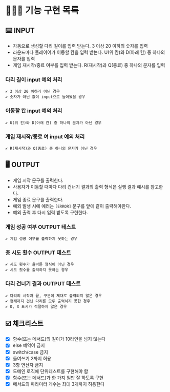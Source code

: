 
# 👩🏻‍💻 기능 구현 목록


## ⌨️ INPUT

- 자동으로 생성할 다리 길이를 입력 받는다. 3 이상 20 이하의 숫자를 입력
- 라운드마다 플레이어가 이동할 칸을 입력 받는다. U(위 칸)와 D(아래 칸) 중 하나의 문자를 입력
- 게임 재시작/종료 여부를 입력 받는다. R(재시작)과 Q(종료) 중 하나의 문자를 입력

### 다리 길이 input 예외 처리
    ✔ 3 이상 20 이하가 아닌 경우
    ✔ 숫자가 아닌 값이 input으로 들어왔을 경우

### 이동할 칸 input 예외 처리
    ✔️ U(위 칸)와 D(아래 칸) 중 하나의 문자가 아닌 경우

### 게임 재시작/종료 여 input 예외 처리
    ✔ R(재시작)과 Q(종료) 중 하나의 문자가 아닌 경우


## 🖥 OUTPUT

- 게임 시작 문구를 출력한다.
- 사용자가 이동할 때마다 다리 건너기 결과의 출력 형식은 실행 결과 예시를 참고한다.
- 게임 종료 문구를 출력한다.
- 예외 발생 시에 에러는 `[ERROR]` 문구를 앞에 같이 출력해야한다.
- 예외 출력 후 다시 입력 받도록 구현한다.

### 게임 성공 여부 OUTPUT 테스트
    ✔ 게임 성공 여부를 출력하지 못하는 경우

### 총 시도 횟수 OUTPUT 테스트
    ✔ 시도 횟수가 올바른 형식이 아닌 경우
    ✔ 시도 횟수를 출력하지 못하는 경우

### 다리 건너기 결과 OUTPUT 테스트
    ✔ 다리의 시작과 끝, 구분이 제대로 출력되지 않은 경우
    ✔ 현재까지 건넌 다리를 모두 출력하지 못한 경우
    ✔ O, X 표시가 적절하지 않은 경우

## ☑️ 체크리스트
- [x] 함수(또는 메서드)의 길이가 10라인을 넘지 않는다
- [x] else 예약어 금지
- [x] switch/case 금지
- [x] 들여쓰기 2까지 허용
- [x] 3항 연산자 금지
- [x] 도메인 로직에 단위테스트를 구현해야 함
- [x] 함수(또는 메서드)가 한 가지 일만 잘 하도록 구현
- [x] 메서드의 파라미터 개수는 최대 3개까지 허용한다
